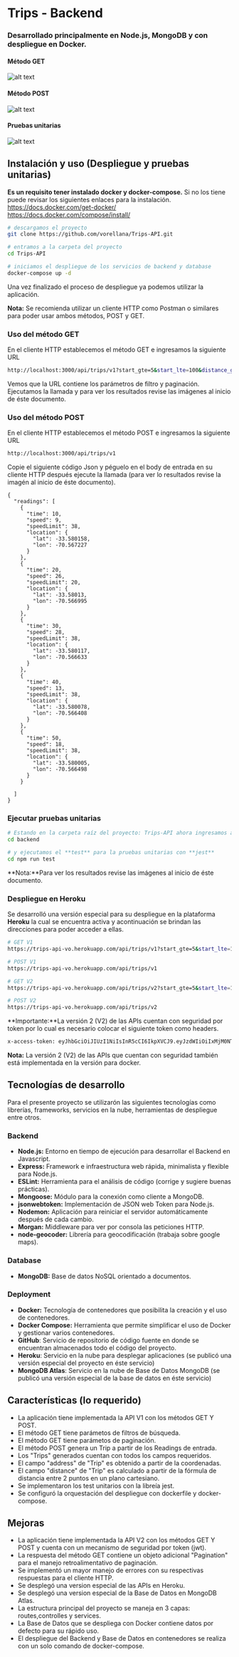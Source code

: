 # Trips - Backend
### Desarrollado principalmente en **Node.js, MongoDB** y con despliegue en **Docker**.
#### Método GET
  ![alt text](https://github.com/vorellana/Trips-API/blob/main/resources/get_1.png?raw=true)
#### Método POST
  ![alt text](https://github.com/vorellana/Trips-API/blob/main/resources/post_1.png?raw=true)
#### Pruebas unitarias
  ![alt text](https://github.com/vorellana/Trips-API/blob/main/resources/test_1.png?raw=true)

## Instalación y uso (Despliegue y pruebas unitarias)
**Es un requisito tener instalado docker y docker-compose.** Si no los tiene puede revisar los siguientes enlaces para la instalación.
https://docs.docker.com/get-docker/
https://docs.docker.com/compose/install/
```sh
# descargamos el proyecto
git clone https://github.com/vorellana/Trips-API.git

# entramos a la carpeta del proyecto
cd Trips-API

# iniciamos el despliegue de los servicios de backend y database
docker-compose up -d 
```
Una vez finalizado el proceso de despliegue ya podemos utilizar la aplicación.

**Nota:** Se recomienda utilizar un cliente HTTP como Postman o similares para poder usar ambos métodos, POST y GET.
### Uso del método GET
En el cliente HTTP establecemos el método GET e ingresamos la siguiente URL
```sh
http://localhost:3000/api/trips/v1?start_gte=5&start_lte=100&distance_gte=0&limit=3&offset=5
```
Vemos que la URL contiene los parámetros de filtro y paginación.
Ejecutamos la llamada y para ver los resultados revise las imágenes al inicio de éste documento.
### Uso del método POST
En el cliente HTTP establecemos el método POST e ingresamos la siguiente URL
```sh
http://localhost:3000/api/trips/v1
```

Copie el siguiente código Json y péguelo en el body de entrada en su cliente HTTP después ejecute la llamada (para ver lo resultados revise la imagén al inicio de éste documento).

```
{
  "readings": [
    {
      "time": 10,
      "speed": 9,
      "speedLimit": 38,
      "location": {
        "lat": -33.580158,
        "lon": -70.567227
      }
    },
    {
      "time": 20,
      "speed": 26,
      "speedLimit": 20,
      "location": {
        "lat": -33.58013,
        "lon": -70.566995
      }
    },
    {
      "time": 30,
      "speed": 28,
      "speedLimit": 38,
      "location": {
        "lat": -33.580117,
        "lon": -70.566633
      }
    },
    {
      "time": 40,
      "speed": 13,
      "speedLimit": 38,
      "location": {
        "lat": -33.580078,
        "lon": -70.566408
      }
    },
    {
      "time": 50,
      "speed": 18,
      "speedLimit": 38,
      "location": {
        "lat": -33.580005,
        "lon": -70.566498
      }
    }

  ]
}
```
### Ejecutar pruebas unitarias

```sh
# Estando en la carpeta raíz del proyecto: Trips-API ahora ingresamos a la carpeta backend
cd backend

# y ejecutamos el **test** para la pruebas unitarias con **jest**
cd npm run test
```
**Nota:**Para ver los resultados revise las imágenes al inicio de éste documento.

### Despliegue en Heroku

Se desarrolló una versión especial para su despliegue en la plataforma **Heroku** la cual se encuentra activa y acontinuación se brindan las direcciones para poder acceder a ellas.
```sh
# GET V1
https://trips-api-vo.herokuapp.com/api/trips/v1?start_gte=5&start_lte=100&distance_gte=0&limit=3&offset=5

# POST V1
https://trips-api-vo.herokuapp.com/api/trips/v1

# GET V2
https://trips-api-vo.herokuapp.com/api/trips/v2?start_gte=5&start_lte=100&distance_gte=0&limit=3&offset=5

# POST V2
https://trips-api-vo.herokuapp.com/api/trips/v2
```
**Importante:**La versión 2 (V2) de las APIs cuentan con seguridad por token por lo cual es necesario colocar el siguiente token como headers. 
```sh
x-access-token: eyJhbGciOiJIUzI1NiIsInR5cCI6IkpXVCJ9.eyJzdWIiOiIxMjM0NTY3ODkwIiwibmFtZSI6IkpvaG4gRG9lIiwiaWF0IjoxNTE2MjM5MDIyfQ.MSqeevVdGlsk-I0bn1VkqmbE1t9e87OD7rkYvtQQAsk
```
**Nota:** La versión 2 (V2) de las APIs que cuentan con seguridad también está implementada en la versión para docker.

## Tecnologías de desarrollo
Para el presente proyecto se utilizarón las siguientes tecnologías como librerías, frameworks, servicios en la nube, herramientas de despliegue entre otros.

### Backend
*  **Node.js:** Entorno en tiempo de ejecución para desarrollar el Backend en Javascript.
* **Express:** Framework e infraestructura web rápida, minimalista y flexible para Node.js. 
* **ESLint:** Herramienta para el análisis de código (corrige y sugiere buenas prácticas).
* **Mongoose:** Módulo para la conexión como cliente a MongoDB.
* **jsonwebtoken:** Implementación de JSON web Token para Node.js.
* **Nodemon:** Aplicación para reiniciar el servidor automáticamente después de cada cambio.
* **Morgan:** Middleware para ver por consola las peticiones HTTP.
* **node-geocoder:** Librería para geocodificación (trabaja sobre google maps).
### Database
*  **MongoDB:** Base de datos NoSQL orientado a documentos.

### Deployment
*  **Docker:** Tecnología de contenedores que posibilita la creación y el uso de contenedores.
*  **Docker Compose:** Herramienta que permite simplificar el uso de Docker y gestionar varios contenedores.
*  **GitHub**: Servicio de repositorio de código fuente en donde se encuentran almacenados todo el código del proyecto.
*  **Heroku**: Servicio en la nube para desplegar aplicaciones (se publicó una versión especial del proyecto en éste servicio)
*  **MongoDB Atlas**: Servicio en la nube de Base de Datos MongoDB (se publicó una versión especial de la base de datos en éste servicio)
## Características (lo requerido)
* La aplicación tiene implementada la API V1 con los métodos GET Y POST.
* El método GET tiene parámetos de filtros de búsqueda.
* El método GET tiene parámetos de paginación.
* El método POST genera un Trip a partir de los Readings de entrada.
* Los "Trips" generados cuentan con todos los campos requeridos.
* El campo "address" de "Trip" es obtenido a partir de la coordenadas.
* El campo "distance" de "Trip" es calculado a partir de la fórmula de distancia entre 2 puntos en un plano cartesiano.
* Se implementaron los test unitarios con la libreía jest.
* Se configuró la orquestación del despliegue con dockerfile y docker-compose.
## Mejoras
* La aplicación tiene implementada la API V2 con los métodos GET Y POST y cuenta con un mecanismo de seguridad por token (jwt).
* La respuesta del método GET contiene un objeto adicional "Pagination" para el manejo retroalimentativo de paginación.
* Se implementó un mayor manejo de errores con su respectivas respuestas para el cliente HTTP.
* Se desplegó una version especial de las APIs en Heroku.
* Se desplegó una version especial de la Base de Datos en MongoDB Atlas.
* La estructura principal del proyecto se maneja en 3 capas: routes,controlles y services.
* La Base de Datos que se despliega con Docker contiene datos por defecto para su rápido uso.
* El despliegue del Backend y Base de Datos en contenedores se realiza con un solo comando de docker-compose.